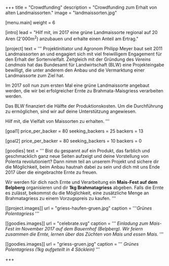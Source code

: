 +++
title = "Crowdfunding"
description = "Crowdfunding zum Erhalt von alten Landmaissorten."
image = "landmaissorten.jpg"

[menu.main]
  weight = 6

[intro]
  lead = "Hilf mit, im 2017 eine grüne Landmaissorte regional auf 20 Aren (2'000m<sup>2</sup>) anzubauen und erhalte einen Anteil am Ertrag."

[project]
  text = '''
Projektinitiator und Agronom Philipp Meyer baut seit 2011 Landmaissorten an und engagiert sich mit viel freiwilligem Engagement für den Erhalt der Sortenvielfalt. Zeitgleich mit der Gründung des *Vereins Landmais* hat das Bundesamt für Landwirtschaft (BLW) eine Projekteingabe bewilligt, die unter anderem den Anbau und die Vermarktung einer Landmaissorte zum Ziel hat.

Im 2017 soll nun zum ersten Mal eine grüne Landmaissorte angebaut werden, die wir bei erfolgreicher Ernte zu Brahmata-Maisgriess verarbeiten werden.

Das BLW finanziert die Hälfte der Produktionskosten. Um die Durchführung zu ermöglichen, sind wir auf deine Unterstützung angewiesen.

Hilf mit, die Vielfalt von Maissorten zu erhalten.
'''

[goal1]
  price_per_backer = 80
  seeking_backers = 25
  backers = 13

[goal2]
  price_per_backer = 80
  seeking_backers = 10
  backers = 0

[goodies]
  text = '''
Bist du gespannt auf ein Produkt, das farblich und geschmacklich ganz neue Seiten aufzeigt und deine Vorstellung von Polenta revolutioniert? Dann nimm teil an unserem Projekt und sichere dir die Möglichkeit, beim Anbau hautnah dabei zu sein und dich mit uns Ende 2017 über die eingebrachte Ernte zu freuen.

Wir werden für dich nach Ernte und Verarbeitung ein **Mais-Fest auf dem Belpberg** organisieren und dir **1kg Brahmatagriess** abgeben. Falls die Ernte es zulässt, bekommst du die Möglichkeit, eine zusätzliche Menge an Brahmatagriess zu einem Vorzugspreis zu kaufen.
'''

[[project.images]]
  url = "griess-haufen-gruen.jpg"
  caption = '''*Grünes Polentagriess*
  '''

[[goodies.images]]
  url = "celebrate.svg"
  caption = '''
*Einladung zum Mais-Fest im November 2017 auf dem Bauernhof (Belpberg). Wir feiern zusammen die Ernte, lernen über das Züchten von Mais und essen Mais.*
'''

[[goodies.images]]
url = "griess-gruen.jpg"
caption = '''
*Grünes Polentagriess (1kg aufgeteilt in 4 Säcklein)*
'''


+++
